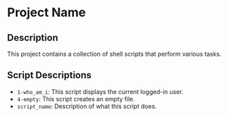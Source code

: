 # Project Name

## Description
This project contains a collection of shell scripts that perform various tasks.

## Script Descriptions

- `1-who_am_i`: This script displays the current logged-in user.
- `4-empty`: This script creates an empty file.
- `script_name`: Description of what this script does.

